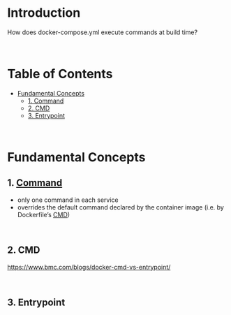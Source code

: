 <!-- omit in toc -->
# Introduction
How does docker-compose.yml execute commands at build time?

<br />

<!-- omit in toc -->
# Table of Contents
- [Fundamental Concepts](#fundamental-concepts)
  - [1. Command](#1-command)
  - [2. CMD](#2-cmd)
  - [3. Entrypoint](#3-entrypoint)

<br />

# Fundamental Concepts

## 1. [Command](https://docs.docker.com/compose/compose-file/#command)
* only one command in each service
* overrides the default command declared by the container image (i.e. by Dockerfile’s [CMD](https://docs.docker.com/compose/compose-file/#command))

<br />

## 2. CMD
https://www.bmc.com/blogs/docker-cmd-vs-entrypoint/

<br />

## 3. Entrypoint